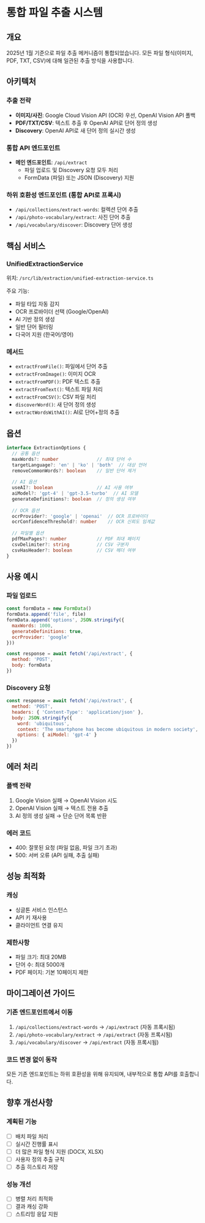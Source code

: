 # 통합 파일 추출 시스템

## 개요

2025년 1월 기준으로 파일 추출 메커니즘이 통합되었습니다. 모든 파일 형식(이미지, PDF, TXT, CSV)에 대해 일관된 추출 방식을 사용합니다.

## 아키텍처

### 추출 전략
- **이미지/사진**: Google Cloud Vision API (OCR) 우선, OpenAI Vision API 폴백
- **PDF/TXT/CSV**: 텍스트 추출 후 OpenAI API로 단어 정의 생성
- **Discovery**: OpenAI API로 새 단어 정의 실시간 생성

### 통합 API 엔드포인트
- **메인 엔드포인트**: `/api/extract`
  - 파일 업로드 및 Discovery 요청 모두 처리
  - FormData (파일) 또는 JSON (Discovery) 지원

### 하위 호환성 엔드포인트 (통합 API로 프록시)
- `/api/collections/extract-words`: 컬렉션 단어 추출
- `/api/photo-vocabulary/extract`: 사진 단어 추출
- `/api/vocabulary/discover`: Discovery 단어 생성

## 핵심 서비스

### UnifiedExtractionService
위치: `/src/lib/extraction/unified-extraction-service.ts`

주요 기능:
- 파일 타입 자동 감지
- OCR 프로바이더 선택 (Google/OpenAI)
- AI 기반 정의 생성
- 일반 단어 필터링
- 다국어 지원 (한국어/영어)

### 메서드
- `extractFromFile()`: 파일에서 단어 추출
- `extractFromImage()`: 이미지 OCR
- `extractFromPDF()`: PDF 텍스트 추출
- `extractFromText()`: 텍스트 파일 처리
- `extractFromCSV()`: CSV 파일 처리
- `discoverWord()`: 새 단어 정의 생성
- `extractWordsWithAI()`: AI로 단어+정의 추출

## 옵션

```typescript
interface ExtractionOptions {
  // 공통 옵션
  maxWords?: number              // 최대 단어 수
  targetLanguage?: 'en' | 'ko' | 'both'  // 대상 언어
  removeCommonWords?: boolean    // 일반 단어 제거
  
  // AI 옵션
  useAI?: boolean                // AI 사용 여부
  aiModel?: 'gpt-4' | 'gpt-3.5-turbo'  // AI 모델
  generateDefinitions?: boolean  // 정의 생성 여부
  
  // OCR 옵션
  ocrProvider?: 'google' | 'openai'  // OCR 프로바이더
  ocrConfidenceThreshold?: number    // OCR 신뢰도 임계값
  
  // 파일별 옵션
  pdfMaxPages?: number           // PDF 최대 페이지
  csvDelimiter?: string          // CSV 구분자
  csvHasHeader?: boolean         // CSV 헤더 여부
}
```

## 사용 예시

### 파일 업로드
```javascript
const formData = new FormData()
formData.append('file', file)
formData.append('options', JSON.stringify({
  maxWords: 1000,
  generateDefinitions: true,
  ocrProvider: 'google'
}))

const response = await fetch('/api/extract', {
  method: 'POST',
  body: formData
})
```

### Discovery 요청
```javascript
const response = await fetch('/api/extract', {
  method: 'POST',
  headers: { 'Content-Type': 'application/json' },
  body: JSON.stringify({
    word: 'ubiquitous',
    context: 'The smartphone has become ubiquitous in modern society',
    options: { aiModel: 'gpt-4' }
  })
})
```

## 에러 처리

### 폴백 전략
1. Google Vision 실패 → OpenAI Vision 시도
2. OpenAI Vision 실패 → 텍스트 전용 추출
3. AI 정의 생성 실패 → 단순 단어 목록 반환

### 에러 코드
- 400: 잘못된 요청 (파일 없음, 파일 크기 초과)
- 500: 서버 오류 (API 실패, 추출 실패)

## 성능 최적화

### 캐싱
- 싱글톤 서비스 인스턴스
- API 키 재사용
- 클라이언트 연결 유지

### 제한사항
- 파일 크기: 최대 20MB
- 단어 수: 최대 5000개
- PDF 페이지: 기본 10페이지 제한

## 마이그레이션 가이드

### 기존 엔드포인트에서 이동
1. `/api/collections/extract-words` → `/api/extract` (자동 프록시됨)
2. `/api/photo-vocabulary/extract` → `/api/extract` (자동 프록시됨)
3. `/api/vocabulary/discover` → `/api/extract` (자동 프록시됨)

### 코드 변경 없이 동작
모든 기존 엔드포인트는 하위 호환성을 위해 유지되며, 내부적으로 통합 API를 호출합니다.

## 향후 개선사항

### 계획된 기능
- [ ] 배치 파일 처리
- [ ] 실시간 진행률 표시
- [ ] 더 많은 파일 형식 지원 (DOCX, XLSX)
- [ ] 사용자 정의 추출 규칙
- [ ] 추출 히스토리 저장

### 성능 개선
- [ ] 병렬 처리 최적화
- [ ] 결과 캐싱 강화
- [ ] 스트리밍 응답 지원